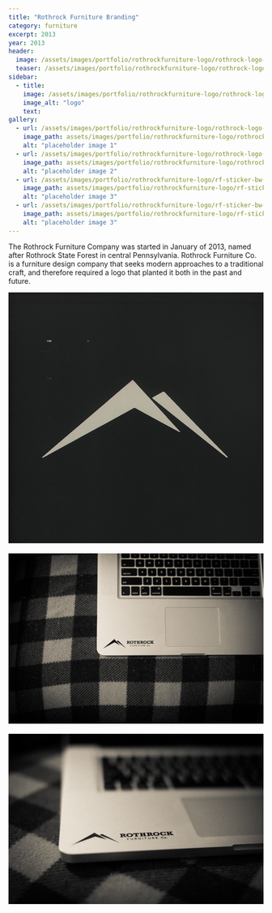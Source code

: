 ```yaml
---
title: "Rothrock Furniture Branding"
category: furniture
excerpt: 2013
year: 2013
header:
  image: /assets/images/portfolio/rothrockfurniture-logo/rothrock-logo-web-01.jpg
  teaser: /assets/images/portfolio/rothrockfurniture-logo/rothrock-logo-web-01.jpg
sidebar:
  - title:
    image: /assets/images/portfolio/rothrockfurniture-logo/rothrock-logo-hex-white-lg.png
    image_alt: "logo"
    text:
gallery:
  - url: /assets/images/portfolio/rothrockfurniture-logo/rothrock-logo-web-01.jpg
    image_path: assets/images/portfolio/rothrockfurniture-logo/rothrock-logo-web-01.jpg
    alt: "placeholder image 1"
  - url: /assets/images/portfolio/rothrockfurniture-logo/rothrock-logo-web-02.jpg
    image_path: assets/images/portfolio/rothrockfurniture-logo/rothrock-logo-web-02.jpg
    alt: "placeholder image 2"
  - url: /assets/images/portfolio/rothrockfurniture-logo/rf-sticker-bw-01.jpg
    image_path: assets/images/portfolio/rothrockfurniture-logo/rf-sticker-bw-01.jpg
    alt: "placeholder image 3"
  - url: /assets/images/portfolio/rothrockfurniture-logo/rf-sticker-bw-02.jpg
    image_path: assets/images/portfolio/rothrockfurniture-logo/rf-sticker-bw-02.jpg
    alt: "placeholder image 3"
---
```

The Rothrock Furniture Company was started in January of 2013, named after Rothrock State Forest in central Pennsylvania. Rothrock Furniture Co. is a furniture design company that seeks modern approaches to a traditional craft, and therefore required a logo that planted it both in the past and future.

<img src="/assets/images/portfolio/rothrockfurniture-logo/rothrock-logo-web-02.jpg">
<br><br>
<img src="/assets/images/portfolio/rothrockfurniture-logo/rf-sticker-bw-01.jpg">
<br><br>
<img src="/assets/images/portfolio/rothrockfurniture-logo/rf-sticker-bw-02.jpg">
